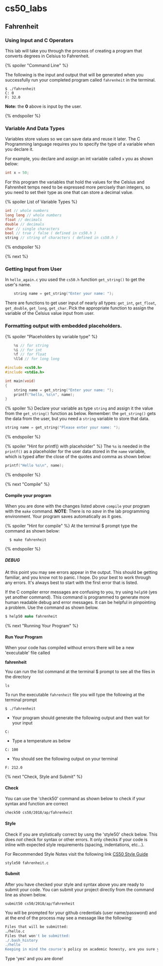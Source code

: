 # cs50_labs

## Fahrenheit
### Using Input and C Operators

This lab will take you through the process of creating a program that
converts degrees in Celsius to Fahrenheit.

{% spoiler "Command Line" %}

The following is the input and output that will be generated when you successfully 
run your completed program called `fahrenheit` in the terminal.

```
$ ./fahrenheit
C: 0
F: 32.0
```

**Note:** the **0** above is input by the user. 

{% endspoiler %}

### Variable And Data Types

Variables store values so we can save data and reuse it later.
The C Programming language requires you to specify the type of a variable when you declare it.

For example, you declare and assign an int variable called `x` you as shown below:

```c
int x = 50;
```
For this program the variables that hold the values for the Celsius and Fahrenheit temps need to be expressed more percisely than integers, so you need to set their type as one that can store a decimal value.  

{% spoiler List of Variable Types %}

```c
int // whole numbers
long long // whole numbers
float // decimals
double // decimals 
char // single characters
bool // true / false ( defined in cs50.h ) 
string // string of characters ( defined in cs50.h ) 
```

{% endspoiler %}

{% next %}

### Getting Input from User

In `hello_again.c` you used the `cs50.h` function `get_string()` to get the user's name.

```c
    string name = get_string("Enter your name: ");
```

There are functions to get user input of nearly all types: `get_int`, `get_float`, `get_double`, `get_long`, `get_char`.
Pick the appropriate function to assign the variable of the Celsius value input from user. 

### Formatting output with embedded placeholders. 

{% spoiler "Placeholders by variable type" %}

```c
    %s // for string
    %i // for int
    %f // for float
    %lld // for long long
```

```c
#include <cs50.h>
#include <stdio.h>

int main(void)
{
    string name = get_string("Enter your name: ");
    printf("hello, %s\n", name);
}
```


{% spoiler %}
Declare your variable as type `string` and assign it the value from the `get_string()` function as below.
Remember: the `get_string()` gets the data from the user, but you need a `string` variable to store that data. 

```c
string name = get_string("Please enter your name: ");
```

{% endspoiler %}

{% spoiler "Hint for printf() with placeholder" %}
The `%s` is needed in the `printf()` as a placeholder for the user data stored in the `name` variable,
which is typed after the close of the quotes and comma as shown below:

```c
printf("Hello %s\n", name);
```

{% endspoiler %}

{% next "Compile" %}

#### Compile your program
When you are done with the changes listed above `compile` your program with the `make` command.
**NOTE**: There is no *save* in the lab programming environment. Your program saves automatically as it goes. 

{% spoiler "Hint for compile" %}
At the terminal $ prompt type the command as shown below:

```
  $ make fahrenheit
```
{% endspoiler %}

##### DEBUG

At this point you may see errors appear in the output. This should be getting familiar, and you know not to panic. I hope. 
Do your best to work through any errors. It's always best to start with the first error that is listed.

If the C compiler error messages are confusing to you, try using `help50` (yes yet another command). This command is programmed
to generate more human readable debug and error messages. It can be helpful in pinpointing a problem. Use the command as shown below. 

```csh
$ help50 make fahrenheit
```
  
{% next "Running Your Program" %}

#### Run Your Program
When your code has compiled without errors there will be a new 'executable' file called

**fahrenheit**

You can run the list command at the terminal $ prompt to see all the files in the directory

```
ls
```

To run the executable `fahrenheit` file you will type the following at the terminal prompt
````
$ ./fahrenheit
````
- Your program should generate the following output and then wait for your input 

```
C:
```
- Type a temperature as below 
```
C: 100
```
- You should see the following output on your terminal 
```
F: 212.0
```
{% next "Check, Style and Submit" %}

#### Check
You can use the 'check50' command as shown below to check if your syntax and function are correct

```
check50 cs50/2018/ap/fahrenheit
```

#### Style

Check if you are stylistically correct by usng the 'style50' check below. This does *not* check for
syntax or other errors. It only checks if your code is inline with expected style requirements (spacing, indentations, etc...).

For Recommended Style Notes visit the following link [CS50 Style Guide](https://cs50.readthedocs.io/style/c/)

```
style50 fahrenheit.c
```

#### Submit

After you have checked your style and syntax above you are ready to submit your code. 
You can submit your project directly from the command line as shown below. 

```
submit50 cs50/2018/ap/fahrenheit
```

You will be prompted for your github credentials (user name/password) and at the end of the process may see a message like the following:

```csh
Files that will be submitted:
./hello.c
Files that won't be submitted:
./.bash_history
./hello
Keeping in mind the course's policy on academic honesty, are you sure you want to submit these files (yes/no)?
```

Type 'yes' and you are done!
